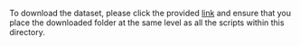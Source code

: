 To download the dataset, please click the provided [link](https://drive.google.com/drive/folders/1vdIfHs8GdB_JMCP1g_U9gQ9yKoMKsd90?usp=sharing) and ensure that you place the downloaded folder at the same level as all the scripts within this directory. 

